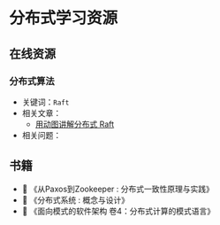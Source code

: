 # 分布式学习资源

## 在线资源



### 分布式算法

- 关键词：`Raft`
- 相关文章：
  - [用动图讲解分布式 Raft](https://mp.weixin.qq.com/s/US12ux7osqH_L0CtQyw-9A)
- 相关问题：

## 书籍

* :book: 《从Paxos到Zookeeper : 分布式一致性原理与实践》
* :book: 《分布式系统 : 概念与设计》
* :book: 《面向模式的软件架构 卷4：分布式计算的模式语言》



